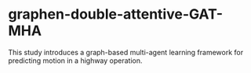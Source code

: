 # graphen-double-attentive-GAT-MHA
This study introduces a graph-based multi-agent learning framework for predicting motion in a highway operation.
